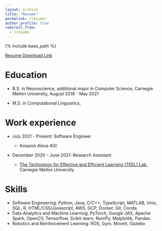 ```yaml
---
layout: archive
title: "Resume"
permalink: /resume/
author_profile: true
redirect_from:
  - /resume
---
```


{% include base_path %}

[Resume Download Link](https://drive.google.com/file/d/1KLg6xfBECdnzUKvc0BoqryD408tMxoVU/view?usp=sharing)

Education
======
* B.S. in Neuroscience, additional major in Computer Science, Carnegie Mellon University, August 2018 - May 2021

* M.S. in Computational Linguistics, 

Work experience
======
* July 2021 - Present: Software Engineer
  * Amazon Alexa AGI

* December 2020 - June 2021: Research Assistant
  * [The Technology for Effective and Efficient Learning (TEEL) Lab](http://teel.cs.cmu.edu/), Carnegie Mellon University
  
Skills
======
* Software Engineering: Python, Java, C/C++, TypeScript, MATLAB, Unix, SQL, R, HTML/CSS/Javascript, AWS, GCP, Docker, Git, Conda.
* Data Analytics and Machine Learning: PyTorch, Google JAX, Apache Spark, OpenCV, Tensorflow, Scikit-learn, NumPy, Matplotlib, Pandas.
* Robotics and Reinforcement Learning: ROS, Gym, MoveIt, Gazebo
